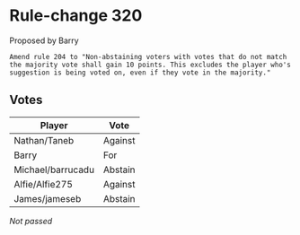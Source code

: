# Rule-change 320

Proposed by Barry

```
Amend rule 204 to "Non-abstaining voters with votes that do not match the majority vote shall gain 10 points. This excludes the player who's suggestion is being voted on, even if they vote in the majority."
```


## Votes

| Player            | Vote     |
|-------------------|----------|
| Nathan/Taneb      | Against  |
| Barry             | For      |
| Michael/barrucadu | Abstain  |
| Alfie/Alfie275    | Against  |
| James/jameseb     | Abstain  |

*Not passed*

